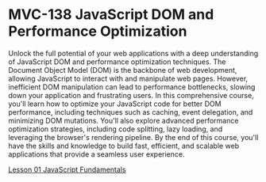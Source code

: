 # MVC-138 JavaScript DOM and Performance Optimization
Unlock the full potential of your web applications with a deep understanding of JavaScript DOM and performance optimization techniques. The Document Object Model (DOM) is the backbone of web development, allowing JavaScript to interact with and manipulate web pages. However, inefficient DOM manipulation can lead to performance bottlenecks, slowing down your application and frustrating users. In this comprehensive course, you'll learn how to optimize your JavaScript code for better DOM performance, including techniques such as caching, event delegation, and minimizing DOM mutations. You'll also explore advanced performance optimization strategies, including code splitting, lazy loading, and leveraging the browser's rendering pipeline. By the end of this course, you'll have the skills and knowledge to build fast, efficient, and scalable web applications that provide a seamless user experience.

[Lesson 01 JavaScript Fundamentals](Lesson_01/Readme.md)
